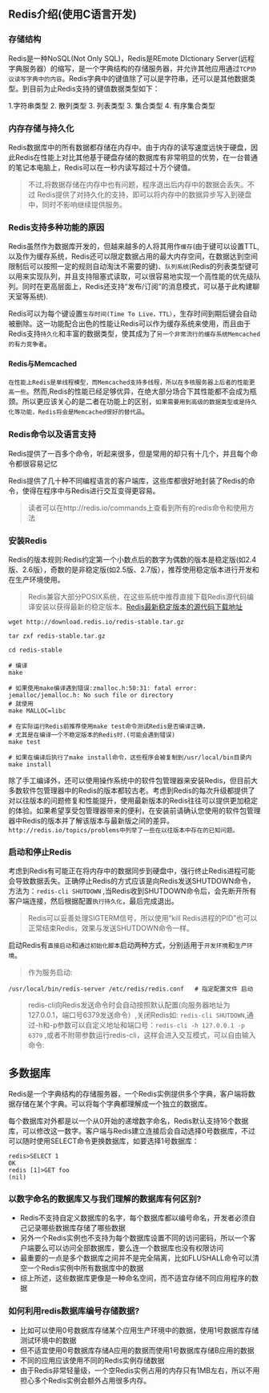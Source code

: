 ## Redis介绍(使用C语言开发)

### 存储结构

Redis是一种NoSQL(Not Only SQL)，Redis是REmote DIctionary Server(远程字典服务器）的缩写，是一个字典结构的存储服务器，并允许其他应用通过`TCP协议读写字典中的内容`。Redis字典中的键值除了可以是字符串，还可以是其他数据类型。到目前为止Redis支持的键值数据类型如下：

1.字符串类型
2. 散列类型
3. 列表类型
3. 集合类型
4. 有序集合类型

### 内存存储与持久化

Redis数据库中的所有数据都存储在内存中。由于内存的读写速度远快于硬盘，因此Redis在性能上对比其他基于硬盘存储的数据库有非常明显的优势，在一台普通的笔记本电脑上，Redis可以在一秒内读写超过十万个键值。

>不过,将数据存储在内存中也有问题，程序退出后内存中的数据会丢失。不过 Redis提供了对持久化的支持，即可以将内存中的数据异步写入到硬盘中，同时不影响继续提供服务。

### Redis支持多种功能的原因

Redis虽然作为数据库开发的，但越来越多的人将其用作`缓存`(由于键可以设置TTL,以及作为缓存系统，Redis还可以限定数据占用的最大内存空间，在数据达到空间限制后可以按照一定的规则自动淘汰不需要的键)、`队列系统`(Redis的列表类型键可以用来实现队列，并且支持阻塞式读取，可以很容易地实现一个高性能的优先级队列。同时在更高层面上，Redis还支持“发布/订阅”的消息模式，可以基于此构建聊天室等系统).

Redis可以为每个键设置`生存时间(Time To Live，TTL）`，生存时间到期后键会自动被删除。这一功能配合出色的性能让Redis可以作为缓存系统来使用，而且由于Redis支持`持久化`和丰富的数据类型，使其成为了`另一个非常流行的缓存系统Memcached的有力竞争者`。

#### Redis与Memcached

`在性能上Redis是单线程模型，而Memcached支持多线程，所以在多核服务器上后者的性能更高一些`。然而,Redis的性能已经足够优异，在绝大部分场合下其性能都不会成为瓶颈。所以更应该关心的是二者在功能上的区别，`如果需要用到高级的数据类型或是持久化等功能，Redis将会是Memcached很好的替代品`。

### Redis命令以及语言支持

Redis提供了一百多个命令，听起来很多，但是常用的却只有十几个，并且每个命令都很容易记忆

Redis提供了几十种不同编程语言的客户端库，这些库都很好地封装了Redis的命令，使得在程序中与Redis进行交互变得更容易。

>读者可以在http://redis.io/commands上查看到所有的redis命令和使用方法

### 安装Redis

Redis的版本规则:Redis约定第一个小数点后的数字为偶数的版本是稳定版(如2.4版、2.6版），奇数的是非稳定版(如2.5版、2.7版），推荐使用稳定版本进行开发和在生产环境使用。

>Redis兼容大部分POSIX系统，在这些系统中推荐直接下载Redis源代码编译安装以获得最新的稳定版本。[Redis最新稳定版本的源代码下载地址](http://download.redis.io/redis-stable.tar.gz)

```shell
wget http://download.redis.io/redis-stable.tar.gz

tar zxf redis-stable.tar.gz

cd redis-stable

# 编译
make

# 如果使用make编译遇到错误:zmalloc.h:50:31: fatal error: jemalloc/jemalloc.h: No such file or directory
# 就使用
make MALLOC=libc

# 在实际运行Redis前推荐使用make test命令测试Redis是否编译正确，
# 尤其是在编译一个不稳定版本的Redis时.(可能会遇到错误)
make test

# 如果在编译后执行了make install命令，这些程序会被复制到/usr/local/bin目录内
make install
```

除了手工编译外，还可以使用操作系统中的软件包管理器来安装Redis，但目前大多数软件包管理器中的Redis的版本都较古老。考虑到Redis的每次升级都提供了对以往版本的问题修复和性能提升，使用最新版本的Redis往往可以提供更加稳定的体验。如果希望享受包管理器带来的便利，在安装前请确认您使用的软件包管理器中Redis的版本并了解该版本与最新版之间的差异。`http://redis.io/topics/problems中列举了一些在以往版本中存在的已知问题。`



### 启动和停止Redis

考虑到Redis有可能正在将内存中的数据同步到硬盘中，强行终止Redis进程可能会导致数据丢失。正确停止Redis的方式应该是向Redis发送SHUTDOWN命令，方法为：`redis-cli SHUTDOWN`
,当Redis收到SHUTDOWN命令后，会先断开所有客户端连接，然后根据配置`执行持久化`，最后完成退出。

>Redis可以妥善处理SIGTERM信号，所以使用“kill Redis进程的PID”也可以正常结束Redis，效果与发送SHUTDOWN命令一样。

启动Redis有`直接启动`和`通过初始化脚本`启动两种方式，分别适用于`开发环境`和`生产环境`。

>作为服务启动:

`/usr/local/bin/redis-server /etc/redis/redis.conf   # 指定配置文件 启动`

>redis-cli向Redis发送命令时会自动按照默认配置(向服务器地址为127.0.0.1，端口号6379发送命令）,关闭Redis如: `redis-cli SHUTDOWN`,通过-h和-p参数可以自定义地址和端口号：`redis-cli -h 127.0.0.1 -p 6379`
,或者不附带参数运行redis-cli，这样会进入交互模式，可以自由输入命令:

## 多数据库

Redis是一个字典结构的存储服务器，一个Redis实例提供多个字典，客户端将数据存储在某个字典。可以将每个字典都理解成一个独立的数据库。

每个数据库对外都是以一个从0开始的递增数字命名，Redis默认支持16个数据库，可以修改这一数字。客户端与Redis建立连接后会自动选择0号数据库，不过可以随时使用SELECT命令更换数据库，如要选择1号数据库：

```shell
redis>SELECT 1
OK
redis [1]>GET foo
(nil)
```

### 以数字命名的数据库又与我们理解的数据库有何区别?

- Redis不支持自定义数据库的名字，每个数据库都以编号命名，开发者必须自己记录哪些数据库存储了哪些数据
- 另外一个Redis实例也不支持为每个数据库设置不同的访问密码，所以一个客户端要么可以访问全部数据库，要么连一个数据库也没有权限访问
- 最重要的一点是多个数据库之间并不是完全隔离，比如FLUSHALL命令可以清空一个Redis实例中所有数据库中的数据
- 综上所述，这些数据库更像是一种命名空间，而不适宜存储不同应用程序的数据

### 如何利用redis数据库编号存储数据?

- 比如可以使用0号数据库存储某个应用生产环境中的数据，使用1号数据库存储测试环境中的数据
- 但不适宜使用0号数据库存储A应用的数据而使用1号数据库存储B应用的数据
- 不同的应用应该使用不同的Redis实例存储数据
- 由于Redis非常轻量级，一个空Redis实例占用的内存只有1MB左右，所以不用担心多个Redis实例会额外占用很多内存。
